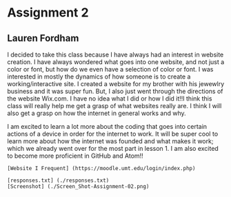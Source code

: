 # Assignment 2
## Lauren Fordham

  I decided to take this class because I have always had an interest in website creation. I have always wondered what goes into one website, and not just a color or font, but how do we even have a selection of color or font. I was interested in mostly the dynamics of how someone is to create a working/interactive site. I created a website for my brother with his jewewlry business and it was super fun. But, I also just went through the directions of the website Wix.com. I have no idea what I did or how I did it!!I think this class will really help me get a grasp of what websites really are. I think I will also get a grasp on how the internet in general works and why.

   I am excited to learn a lot more about the coding that goes into certain actions of a device in order for the internet to work. It will be super cool to learn more about how the internet was founded and what makes it work; which we already went over for the most part in lesson 1. I am also excited to become more proficient in GitHub and Atom!!

    [Website I Frequent] (https://moodle.umt.edu/login/index.php)

    [responses.txt] (./responses.txt)
    [Screenshot] (./Screen_Shot-Assignment-02.png)
